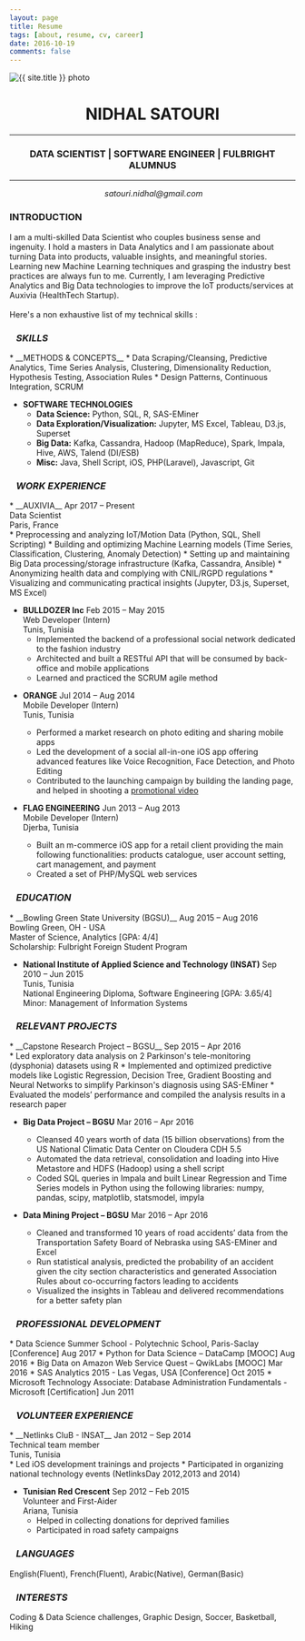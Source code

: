 ```yaml
---
layout: page
title: Resume
tags: [about, resume, cv, career]
date: 2016-10-19
comments: false
---
```


<img src="{{ site.url }}/{{ site.author_photo }}" alt="{{ site.title }} photo" style="text-align:center" class="img-circle animated rotateIn" style='border:6px solid #c0c0c0'>
<h1 style="text-align:center">NIDHAL SATOURI</h1>
<hr>
<h3 style="text-align:center">DATA SCIENTIST | SOFTWARE ENGINEER | FULBRIGHT ALUMNUS</h3>
<hr>
<p style="text-align:center">
<i class="fa fa-envelope" aria-hidden="true">&nbsp;satouri.nidhal@gmail.com</i><br>
<!-- <i class="fa fa-phone-square" aria-hidden="true">&nbsp;+33 771 152 264</i> | <a href="{{ site.url }}/assets/resume.pdf" class="button" download target="_blank"><i class="fa fa-download"></i>&nbsp;Download PDF</a>-->
</p>
<h3>INTRODUCTION</h3>
<p>
I am a multi-skilled Data Scientist who couples business sense and ingenuity. I hold a masters in Data Analytics and I am passionate about turning Data into products, valuable insights, and meaningful stories. Learning new Machine Learning techniques and grasping the industry best practices are always fun to me. Currently, I am leveraging Predictive Analytics and Big Data technologies to improve the IoT products/services at Auxivia (HealthTech Startup). 
<br/><br/>
Here's a non exhaustive list of my technical skills : 
</p>

<h3><i class="fa fa-cogs" aria-hidden="true">&nbsp;&nbsp;&nbsp;SKILLS</i></h3>
* __METHODS & CONCEPTS__
    * Data Scraping/Cleansing, Predictive Analytics, Time Series Analysis, Clustering, Dimensionality Reduction, Hypothesis Testing, Association Rules 
    * Design Patterns, Continuous Integration, SCRUM 
    
* __SOFTWARE TECHNOLOGIES__
    * __Data Science:__ Python, SQL, R, SAS-EMiner
    * __Data Exploration/Visualization:__ Jupyter, MS Excel, Tableau, D3.js, Superset
    * __Big Data:__ Kafka, Cassandra, Hadoop (MapReduce), Spark, Impala, Hive, AWS, Talend (DI/ESB)
    * __Misc:__ Java, Shell Script, iOS, PHP(Laravel), Javascript, Git

<h3><i class="fa fa-briefcase" aria-hidden="true">&nbsp;&nbsp;&nbsp;WORK EXPERIENCE</i></h3>
* <a href="http://auxivia.com/fr/" target="_blank" style="text-decoration:none">__AUXIVIA__ </a> Apr 2017 – Present<br/>
Data Scientist<br/>
Paris, France<br/>
    * Preprocessing and analyzing IoT/Motion Data (Python, SQL, Shell Scripting)
    * Building and optimizing Machine Learning models (Time Series, Classification, Clustering, Anomaly Detection)
    * Setting up and maintaining Big Data processing/storage infrastructure (Kafka, Cassandra, Ansible)
    * Anonymizing health data and complying with CNIL/RGPD regulations
    * Visualizing and communicating practical insights (Jupyter, D3.js, Superset, MS Excel)<br/>
    
* <a href="https://www.bulldozerinc.com/?lang=en" target="_blank" style="text-decoration:none">__BULLDOZER Inc__ </a> Feb 2015 – May 2015<br/>
Web Developer (Intern)<br/>
Tunis, Tunisia<br/>
    * Implemented the backend of a professional social network dedicated to the fashion industry 
    * Architected and built a RESTful API that will be consumed by back-office and mobile applications
    * Learned and practiced the SCRUM agile method<br/>
<!-- <a href="{{ site.url }}{% post_url 2015-05-31-ThimbleFashion-post %}" class="btn zoombtn">Read More</a> -->
            
* <a href="https://www.orange.tn" target="_blank" style="text-decoration:none">__ORANGE__ </a> Jul 2014 – Aug 2014<br/>
Mobile Developer (Intern)<br/>
Tunis, Tunisia<br/>
    * Performed a market research on photo editing and sharing mobile apps
    * Led the development of a social all-in-one iOS app offering advanced features like Voice Recognition, Face Detection, and Photo Editing
    * Contributed to the launching campaign by building the landing page, and helped in shooting a <a href="https://youtu.be/L8haSb9BcWE" target="_blank">promotional video</a><br/>
	
* <a href="http://flag-engineering.com" target="_blank" style="text-decoration:none">__FLAG ENGINEERING__ </a> Jun 2013 – Aug 2013<br/>
Mobile Developer (Intern)<br/>
Djerba, Tunisia<br/>
    * Built an m-commerce iOS app for a retail client providing the main following functionalities: products catalogue, user account setting, cart management, and payment
    * Created a set of PHP/MySQL web services <br/>

<h3><i class="fa fa-graduation-cap" aria-hidden="true">&nbsp;&nbsp;&nbsp;EDUCATION</i></h3>
* __Bowling Green State University (BGSU)__ Aug 2015 – Aug 2016<br/>
Bowling Green, OH - USA<br/>
Master of Science, Analytics [GPA: 4/4]<br/>
Scholarship: Fulbright Foreign Student Program<br/>

* __National Institute of Applied Science and Technology (INSAT)__  Sep 2010 – Jun 2015<br/>
Tunis, Tunisia<br/>
National Engineering Diploma, Software Engineering [GPA: 3.65/4]<br/>
Minor: Management of Information Systems<br/>

<h3><i class="fa fa-diamond" aria-hidden="true">&nbsp;&nbsp;&nbsp;RELEVANT PROJECTS</i></h3>
* __Capstone Research Project – BGSU__ Sep 2015 – Apr 2016<br/>
    * Led exploratory data analysis on 2 Parkinson's tele-monitoring (dysphonia) datasets using R 
    * Implemented and optimized predictive models like Logistic Regression, Decision Tree, Gradient Boosting and Neural Networks to  simplify Parkinson's diagnosis using SAS-EMiner
    * Evaluated the models’ performance and compiled the analysis results in a research paper

* __Big Data Project – BGSU__ Mar 2016 – Apr 2016<br/>
    * Cleansed 40 years worth of data (15 billion observations) from the US National Climatic Data Center on Cloudera CDH 5.5
    * Automated the data retrieval, consolidation and loading into Hive Metastore and HDFS (Hadoop) using a shell script
    * Coded SQL queries in Impala and built Linear Regression and Time Series models in Python using the following libraries: numpy, pandas, scipy, matplotlib, statsmodel, impyla

* __Data Mining Project – BGSU__ Mar 2016 – Apr 2016<br/>
    * Cleaned and transformed 10 years of road accidents’ data from the Transportation Safety Board of Nebraska using SAS-EMiner and Excel
    * Run statistical analysis, predicted the probability of an accident given the city section characteristics and generated Association Rules about co-occurring factors leading to accidents
    * Visualized the insights in Tableau and delivered recommendations for a better safety plan     

<h3><i class="fa fa-lightbulb-o" aria-hidden="true">&nbsp;&nbsp;&nbsp;PROFESSIONAL DEVELOPMENT</i></h3>
* Data Science Summer School - Polytechnic School, Paris-Saclay [Conference] Aug 2017
* Python for Data Science – DataCamp [MOOC] Aug 2016                
* Big Data on Amazon Web Service Quest – QwikLabs [MOOC] Mar 2016 
* SAS Analytics 2015 - Las Vegas, USA [Conference] Oct 2015              
* Microsoft Technology Associate: Database Administration Fundamentals - Microsoft [Certification] Jun 2011	

<h3><i class="fa fa-users" aria-hidden="true">&nbsp;&nbsp;&nbsp;VOLUNTEER EXPERIENCE</i></h3>
* __Netlinks CluB - INSAT__ Jan 2012 – Sep 2014<br/>
Technical team member<br/>
Tunis, Tunisia<br/>
    * Led iOS development trainings and projects
    * Participated in organizing national technology events (NetlinksDay 2012,2013 and 2014) 

* __Tunisian Red Crescent__ Sep 2012 – Feb 2015<br/>
Volunteer and First-Aider<br/>
Ariana, Tunisia<br/>
    * Helped in collecting donations for deprived families
    * Participated in road safety campaigns 

<h3><i class="fa fa-comments-o" aria-hidden="true">&nbsp;&nbsp;&nbsp;LANGUAGES</i></h3>
English(Fluent), French(Fluent), Arabic(Native), German(Basic)

<h3><i class="fa fa-coffee" aria-hidden="true">&nbsp;&nbsp;&nbsp;INTERESTS</i></h3>
Coding & Data Science challenges, Graphic Design, Soccer, Basketball, Hiking

